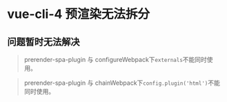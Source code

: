 # vue-cli-4  预渲染无法拆分
## 问题暂时无法解决

> prerender-spa-plugin 与 configureWebpack下```externals```不能同时使用。

> prerender-spa-plugin 与 chainWebpack下```config.plugin('html')```不能同时使用。
